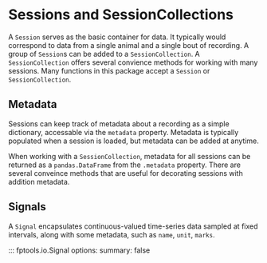 # Sessions and SessionCollections
A `Session` serves as the basic container for data. It typically would correspond to data from a single animal and a single bout of recording.
A group of `Session`s can be added to a `SessionCollection`. A `SessionCollection` offers several convience methods for working with many sessions.
Many functions in this package accept a `Session` or `SessionCollection`.

## Metadata
Sessions can keep track of metadata about a recording as a simple dictionary, accessable via the `metadata` property.
Metadata is typically populated when a session is loaded, but metadata can be added at anytime.

When working with a `SessionCollection`, metadata for all sessions can be returned as a `pandas.DataFrame` from the `.metadata` property. There are several conveince methods that are useful for decorating sessions with addition metadata.

## Signals
A `Signal` encapsulates continuous-valued time-series data sampled at fixed intervals, along with some metadata, such as `name`, `unit`, `marks`.

::: fptools.io.Signal
    options:
        summary: false